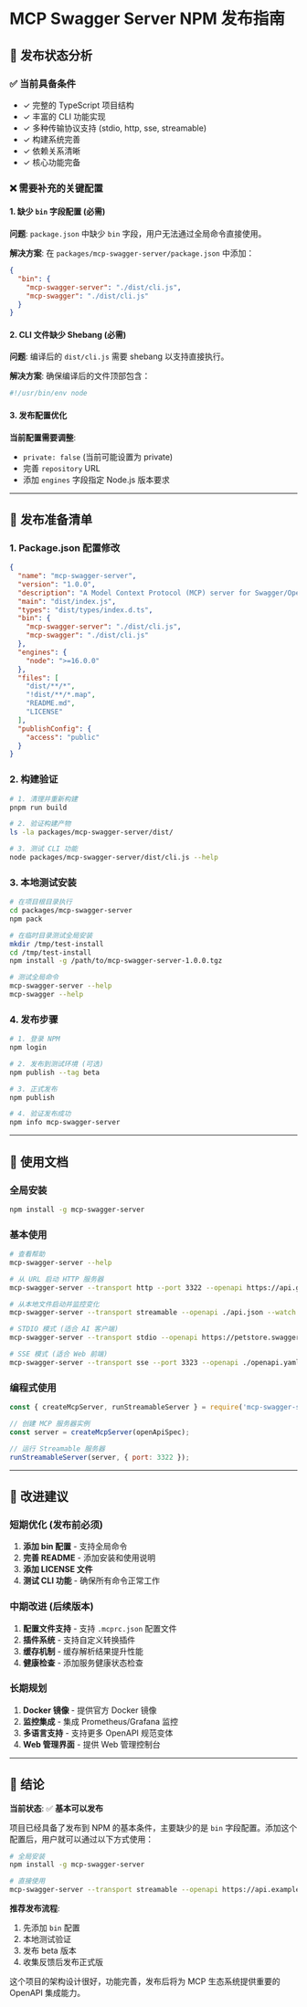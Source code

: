 # MCP Swagger Server NPM 发布指南

## 🎯 发布状态分析

### ✅ 当前具备条件
- ✓ 完整的 TypeScript 项目结构
- ✓ 丰富的 CLI 功能实现
- ✓ 多种传输协议支持 (stdio, http, sse, streamable)  
- ✓ 构建系统完善
- ✓ 依赖关系清晰
- ✓ 核心功能完备

### ❌ 需要补充的关键配置

#### 1. 缺少 `bin` 字段配置 (必需)

**问题**: `package.json` 中缺少 `bin` 字段，用户无法通过全局命令直接使用。

**解决方案**: 在 `packages/mcp-swagger-server/package.json` 中添加：

```json
{
  "bin": {
    "mcp-swagger-server": "./dist/cli.js",
    "mcp-swagger": "./dist/cli.js"
  }
}
```

#### 2. CLI 文件缺少 Shebang (必需)

**问题**: 编译后的 `dist/cli.js` 需要 shebang 以支持直接执行。

**解决方案**: 确保编译后的文件顶部包含：
```javascript
#!/usr/bin/env node
```

#### 3. 发布配置优化

**当前配置需要调整**:
- `private: false` (当前可能设置为 private)
- 完善 `repository` URL
- 添加 `engines` 字段指定 Node.js 版本要求

---

## 🚀 发布准备清单

### 1. Package.json 配置修改

```json
{
  "name": "mcp-swagger-server",
  "version": "1.0.0",
  "description": "A Model Context Protocol (MCP) server for Swagger/OpenAPI documentation",
  "main": "dist/index.js",
  "types": "dist/types/index.d.ts",
  "bin": {
    "mcp-swagger-server": "./dist/cli.js",
    "mcp-swagger": "./dist/cli.js"
  },
  "engines": {
    "node": ">=16.0.0"
  },
  "files": [
    "dist/**/*",
    "!dist/**/*.map",
    "README.md",
    "LICENSE"
  ],
  "publishConfig": {
    "access": "public"
  }
}
```

### 2. 构建验证

```bash
# 1. 清理并重新构建
pnpm run build

# 2. 验证构建产物
ls -la packages/mcp-swagger-server/dist/

# 3. 测试 CLI 功能
node packages/mcp-swagger-server/dist/cli.js --help
```

### 3. 本地测试安装

```bash
# 在项目根目录执行
cd packages/mcp-swagger-server
npm pack

# 在临时目录测试全局安装
mkdir /tmp/test-install
cd /tmp/test-install
npm install -g /path/to/mcp-swagger-server-1.0.0.tgz

# 测试全局命令
mcp-swagger-server --help
mcp-swagger --help
```

### 4. 发布步骤

```bash
# 1. 登录 NPM
npm login

# 2. 发布到测试环境 (可选)
npm publish --tag beta

# 3. 正式发布
npm publish

# 4. 验证发布成功
npm info mcp-swagger-server
```

---

## 📖 使用文档

### 全局安装

```bash
npm install -g mcp-swagger-server
```

### 基本使用

```bash
# 查看帮助
mcp-swagger-server --help

# 从 URL 启动 HTTP 服务器
mcp-swagger-server --transport http --port 3322 --openapi https://api.github.com/openapi.json

# 从本地文件启动并监控变化
mcp-swagger-server --transport streamable --openapi ./api.json --watch

# STDIO 模式 (适合 AI 客户端)
mcp-swagger-server --transport stdio --openapi https://petstore.swagger.io/v2/swagger.json

# SSE 模式 (适合 Web 前端)
mcp-swagger-server --transport sse --port 3323 --openapi ./openapi.yaml
```

### 编程式使用

```javascript
const { createMcpServer, runStreamableServer } = require('mcp-swagger-server');

// 创建 MCP 服务器实例
const server = createMcpServer(openApiSpec);

// 运行 Streamable 服务器
runStreamableServer(server, { port: 3322 });
```

---

## 🔧 改进建议

### 短期优化 (发布前必须)

1. **添加 bin 配置** - 支持全局命令
2. **完善 README** - 添加安装和使用说明
3. **添加 LICENSE 文件**
4. **测试 CLI 功能** - 确保所有命令正常工作

### 中期改进 (后续版本)

1. **配置文件支持** - 支持 `.mcprc.json` 配置文件
2. **插件系统** - 支持自定义转换插件
3. **缓存机制** - 缓存解析结果提升性能
4. **健康检查** - 添加服务健康状态检查

### 长期规划

1. **Docker 镜像** - 提供官方 Docker 镜像
2. **监控集成** - 集成 Prometheus/Grafana 监控
3. **多语言支持** - 支持更多 OpenAPI 规范变体
4. **Web 管理界面** - 提供 Web 管理控制台

---

## 🎯 结论

**当前状态**: ✅ **基本可以发布**

项目已经具备了发布到 NPM 的基本条件，主要缺少的是 `bin` 字段配置。添加这个配置后，用户就可以通过以下方式使用：

```bash
# 全局安装
npm install -g mcp-swagger-server

# 直接使用
mcp-swagger-server --transport streamable --openapi https://api.example.com/openapi.json
```

**推荐发布流程**:
1. 先添加 `bin` 配置
2. 本地测试验证
3. 发布 beta 版本
4. 收集反馈后发布正式版

这个项目的架构设计很好，功能完善，发布后将为 MCP 生态系统提供重要的 OpenAPI 集成能力。
